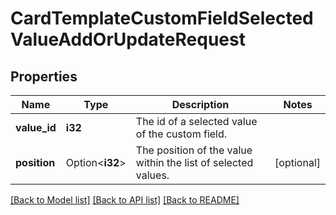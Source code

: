 # CardTemplateCustomFieldSelectedValueAddOrUpdateRequest

## Properties

Name | Type | Description | Notes
------------ | ------------- | ------------- | -------------
**value_id** | **i32** | The id of а selected value of the custom field. | 
**position** | Option<**i32**> | The position of the value within the list of selected values. | [optional]

[[Back to Model list]](../README.md#documentation-for-models) [[Back to API list]](../README.md#documentation-for-api-endpoints) [[Back to README]](../README.md)


